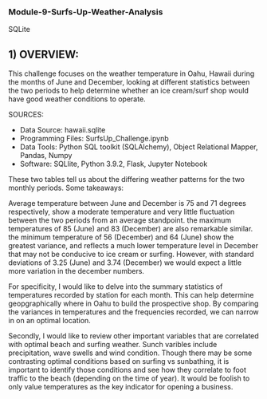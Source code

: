 ### Module-9-Surfs-Up-Weather-Analysis
SQLite

## 1) OVERVIEW: 

This challenge focuses on the weather temperature in Oahu, Hawaii during the months of June and December, looking at different statistics between the two periods to help determine whether an ice cream/surf shop would have good weather conditions to operate.

SOURCES:

* Data Source: hawaii.sqlite 
* Programming Files: SurfsUp_Challenge.ipynb
* Data Tools: Python SQL toolkit (SQLAlchemy), Object Relational Mapper, Pandas, Numpy
* Software: SQLlite, Python 3.9.2, Flask, Jupyter Notebook

These two tables tell us about the differing weather patterns for the two monthly periods. Some takeaways:

Average temperature between June and December is 75 and 71 degrees respectively, show a moderate temperature and very little fluctuation between the two periods from an average standpoint.
the maximum temperatures of 85 (June) and 83 (December) are also remarkable similar.
the minimum temperature of 56 (December) and 64 (June) show the greatest variance, and reflects a much lower temperature level in December that may not be conducive to ice cream or surfing. However, with standard deviations of 3.25 (June) and 3.74 (December) we would expect a little more variation in the december numbers.

For specificity, I would like to delve into the summary statistics of temperatures recorded by station for each month. This can help determine geopgraphically where in Oahu to build the prospective shop. By comparing the variances in temperatures and the frequencies recorded, we can narrow in on an optimal location.

Secondly, I would like to review other important variables that are correlated with optimal beach and surfing weather. Sunch varibles include precipitation, wave swells and wind condition. Though there may be some contrasting optimal conditions based on surfing vs sunbathing, it is important to identify those conditions and see how they correlate to foot traffic to the beach (depending on the time of year). It would be foolish to only value temperatures as the key indicator for opening a business.

